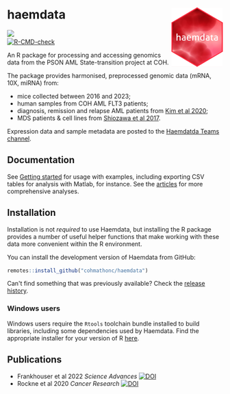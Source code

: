 # haemdata <img src='man/figures/logo.png' align="right" height="139" />
<!-- [![R-CMD-check](https://github.com/cohmathonchonchonc/haemdata/workflows/R-CMD-check/badge.svg)](https://github.com/cohmathonc/haemdata/actions)  -->

<!-- badges: start -->
![](https://img.shields.io/badge/code-unstable-red) <br>
[![R-CMD-check](https://github.com/cohmathonc/haemdata/workflows/R-CMD-check/badge.svg)](https://github.com/cohmathonc/haemdata/actions)
<!-- badges: end -->
An R package for processing and accessing genomics data from the PSON AML State-transition project at COH.

The package provides harmonised, preprocessed genomic data (mRNA, 10X, miRNA) from:
- mice collected between 2016 and 2023; 
- human samples from COH AML FLT3 patients; 
- diagnosis, remission and relapse AML patients from [Kim et al 2020](https://doi.org/10.1038/s41598-020-76933-2);
- MDS patients & cell lines from [Shiozawa et al 2017](http://doi.org/10.1182/blood-2017-05-783050).

Expression data and sample metadata are posted to the [Haemdatda Teams channel](https://cityofhope.sharepoint.com/:f:/r/sites/PSONAMLState-Transition/Shared%20Documents/haemdata?csf=1&web=1&e=Uh4VFb).

## Documentation
See [Getting started](https://cohmathonc.github.io/haemdata/articles/haemdata.html) for usage with examples, including exporting CSV tables for analysis with Matlab, for instance. See the [articles](articles) for more comprehensive analyses. 

## Installation
Installation is not *required* to use Haemdata, but installing the R package provides a number of useful helper functions that make working with these data more convenient within the R environment.

You can install the development version of Haemdata from GitHub:

``` r
remotes::install_github("cohmathonc/haemdata")
```

Can't find something that was previously available? Check the [release history](https://github.com/cohmathonc/haemdata/releases).

### Windows users
Windows users require the `Rtools` toolchain bundle installed to build libraries, including some dependencies used by Haemdata. Find the appropriate installer for your version of R [here](https://cran.r-project.org/bin/windows/Rtools/).

## Publications
* Frankhouser et al 2022 *Science Advances* [![DOI](https://zenodo.org/badge/DOI/10.1126/sciadv.abj1664.svg)](https://doi.org/10.1126/sciadv.abj1664)
* Rockne et al 2020 *Cancer Research* [![DOI](https://zenodo.org/badge/DOI/10.1158/0008-5472.CAN-20-0354.svg)](https://doi.org/10.1158/0008-5472.CAN-20-0354)
